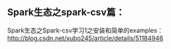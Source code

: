 ## Spark生态之spark-csv篇： ##
Spark生态之Spark-csv学习1之安装和简单的examples：http://blog.csdn.net/xubo245/article/details/51184946  
